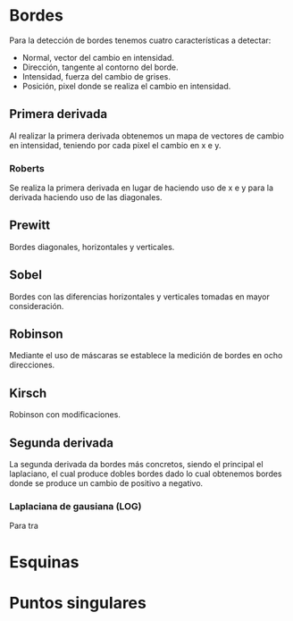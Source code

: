 # Bordes
Para la detección de bordes tenemos cuatro características a detectar:
- Normal, vector del cambio en intensidad.
- Dirección, tangente al contorno del borde.
- Intensidad, fuerza del cambio de grises.
- Posición, pixel donde se realiza el cambio en intensidad.
## Primera derivada
Al realizar la primera derivada obtenemos un mapa de vectores de cambio en intensidad, teniendo por cada pixel el cambio en x e y.
### Roberts
Se realiza la primera derivada en lugar de haciendo uso de x e y para la derivada haciendo uso de las diagonales.
## Prewitt
Bordes diagonales, horizontales y verticales.
## Sobel
Bordes con las diferencias horizontales y verticales tomadas en mayor consideración.
## Robinson
Mediante el uso de máscaras se establece la medición de bordes en ocho direcciones.
## Kirsch
Robinson con modificaciones.
## Segunda derivada
La segunda derivada da bordes más concretos, siendo el principal el laplaciano, el cual produce dobles bordes dado lo cual obtenemos bordes donde se produce un cambio de positivo a negativo.
### Laplaciana de gausiana (LOG)
Para tra
# Esquinas
# Puntos singulares